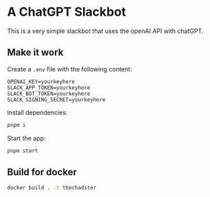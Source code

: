 # A ChatGPT Slackbot

This is a very simple slackbot that uses the openAI API with chatGPT.

## Make it work

Create a `.env` file with the following content:

```
OPENAI_KEY=yourkeyhere
SLACK_APP_TOKEN=yourkeyhere
SLACK_BOT_TOKEN=yourkeyhere
SLACK_SIGNING_SECRET=yourkeyhere
```

Install dependencies:

```bash
pnpm i
```

Start the app:

```bash
pnpm start
```

## Build for docker 

```bash
docker build . -t thechadster
```